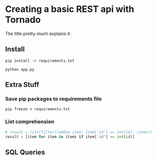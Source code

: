 # Creating a basic REST api with Tornado

The title pretty much explains it.


## Install

`pip install -r requirements.txt`

`python app.py`

## Extra Stuff

### Save pip packages to requirements file

`pip freeze > requirements.txt`

### List comprehension

```py
# result = list(filter(lambda item: item['id'] == int(id), items))
result = [item for item in items if item['id'] == int(id)]
```

## SQL Queries

